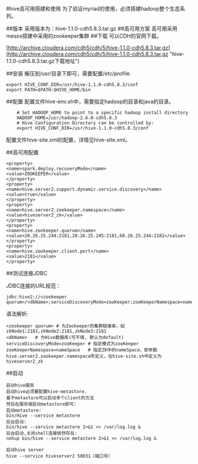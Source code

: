 #hive高可用搭建和使用
为了验证myriad的使用，必须搭建hadoop整个生态系列。

##版本
采用版本为：hive-1.1.0-cdh5.8.3.tar.gz
##高可用方案
高可用采用mesos搭建中采用的zookeeper集群
##下载
可以CDH的官网下载。

[http://archive.cloudera.com/cdh5/cdh/5/hive-1.1.0-cdh5.8.3.tar.gz](http://archive.cloudera.com/cdh5/cdh/5/hive-1.1.0-cdh5.8.3.tar.gz "hive-1.1.0-cdh5.8.3.tar.gz下载地址")

##安装
解压到/usr/目录下即可，需要配置/etc/profile.
    
    export HIVE_CONF_DIR=/usr/hive-1.1.0-cdh5.8.3/conf
    export PATH=$PATH:$HIVE_HOME/bin

##配置
配置文件hive-env.sh中，需要指定hadoop的目录和java的目录。

        # Set HADOOP_HOME to point to a specific hadoop install directory
    	HADOOP_HOME=/usr/hadoop-2.6.0-cdh5.8.3
    	# Hive Configuration Directory can be controlled by:
     	export HIVE_CONF_DIR=/usr/hive-1.1.0-cdh5.8.3/conf

配置文件hive-site.xml的配置，详情见hive-site.xml。

##高可用配置

    <property>
    <name>spark.deploy.recoveryMode</name>
    <value>ZOOKEEPER</value>
    </property>
    <property>
    <name>hive.server2.support.dynamic.service.discovery</name>
    <value>true</value>
    </property>
    <property>
    <name>hive.server2.zookeeper.namespace</name>
    <value>hiveserver2_zk</value>
    </property>
    <property>
    <name>hive.zookeeper.quorum</name>
    <value>20.26.25.244:2181,20.26.25.245:2181,60.26.25.244:2181</value>
    </property>
    <property>
    <name>hive.zookeeper.client.port</name>
    <value>2181</value>
    </property>

##测试连接JDBC

JDBC连接的URL规范：

    jdbc:hive2://<zookeeper quorum>/<dbName>;serviceDiscoveryMode=zooKeeper;zooKeeperNamespace=nameSpace

语法解析:

    <zookeeper quorum> # 为Zookeeper的集群链接串，如zkNode1:2181,zkNode2:2181,zkNode3:2181
    <dbName>   # 为Hive数据库(可不填, 默认为default)
    serviceDiscoveryMode=zooKeeper # 指定模式为zooKeeper
    zooKeeperNamespace=nameSpace   # 指定ZK中的nameSpace，即参数hive.server2.zookeeper.namespace所定义，在hive-site.sh中定义为hiveserver2_zk

##启动

    启动hive服务
    启动hive必须要配置hive-metastore.
    基于metastore可以启动多个client的方法
    然后在服务端启动metastore即可:
    启动metastore:
    bin/Hive --service metastore
    后台启动:
    bin/hive --service metastore 2>&1 >> /var/log.log &
    后台启动,关闭shell连接依然存在:
    nohup bin/hive --service metastore 2>&1 >> /var/log.log &
    
    启动hive server
    hive --service hiveserver2 50031（端口号）


